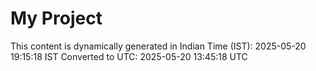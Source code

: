 # My Project

This content is dynamically generated in Indian Time (IST): 2025-05-20 19:15:18 IST
Converted to UTC: 2025-05-20 13:45:18 UTC
